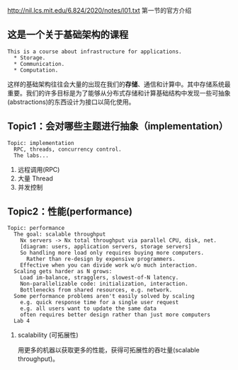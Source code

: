 http://nil.lcs.mit.edu/6.824/2020/notes/l01.txt 第一节的官方介绍

## 这是一个关于基础架构的课程

```
This is a course about infrastructure for applications.
  * Storage.
  * Communication.
  * Computation.
```

这样的基础架构往往会大量的出现在我们的**存储**、通信和计算中。其中存储系统最重要。我们的许多目标是为了能够从分布式存储和计算基础结构中发现一些可抽象(abstractions)的东西设计为接口以简化使用。

## Topic1：会对哪些主题进行抽象（implementation）

```
Topic: implementation
  RPC, threads, concurrency control.
  The labs...
```

1. 远程调用(RPC)
2. 大量 Thread
3. 并发控制

## Topic2：性能(performance)

```
Topic: performance
  The goal: scalable throughput
    Nx servers -> Nx total throughput via parallel CPU, disk, net.
    [diagram: users, application servers, storage servers]
    So handling more load only requires buying more computers.
      Rather than re-design by expensive programmers.
    Effective when you can divide work w/o much interaction.
  Scaling gets harder as N grows:
    Load im-balance, stragglers, slowest-of-N latency.
    Non-parallelizable code: initialization, interaction.
    Bottlenecks from shared resources, e.g. network.
  Some performance problems aren't easily solved by scaling
    e.g. quick response time for a single user request
    e.g. all users want to update the same data
    often requires better design rather than just more computers
  Lab 4
```

1. scalability (可拓展性)

   用更多的机器以获取更多的性能，获得可拓展性的吞吐量(scalable throughput)。